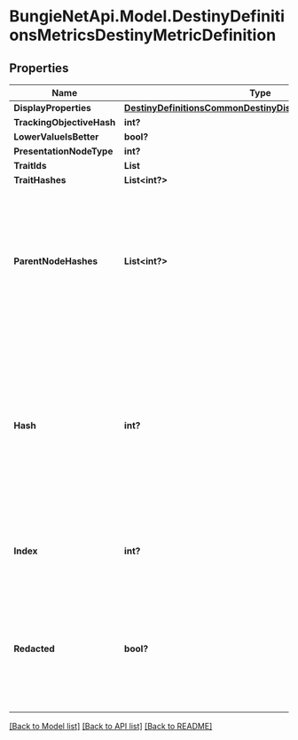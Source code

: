 # BungieNetApi.Model.DestinyDefinitionsMetricsDestinyMetricDefinition
## Properties

Name | Type | Description | Notes
------------ | ------------- | ------------- | -------------
**DisplayProperties** | [**DestinyDefinitionsCommonDestinyDisplayPropertiesDefinition**](DestinyDefinitionsCommonDestinyDisplayPropertiesDefinition.md) |  | [optional] 
**TrackingObjectiveHash** | **int?** |  | [optional] 
**LowerValueIsBetter** | **bool?** |  | [optional] 
**PresentationNodeType** | **int?** |  | [optional] 
**TraitIds** | **List<string>** |  | [optional] 
**TraitHashes** | **List<int?>** |  | [optional] 
**ParentNodeHashes** | **List<int?>** | A quick reference to presentation nodes that have this node as a child. Presentation nodes can be parented under multiple parents. | [optional] 
**Hash** | **int?** | The unique identifier for this entity. Guaranteed to be unique for the type of entity, but not globally.  When entities refer to each other in Destiny content, it is this hash that they are referring to. | [optional] 
**Index** | **int?** | The index of the entity as it was found in the investment tables. | [optional] 
**Redacted** | **bool?** | If this is true, then there is an entity with this identifier/type combination, but BNet is not yet allowed to show it. Sorry! | [optional] 

[[Back to Model list]](../README.md#documentation-for-models) [[Back to API list]](../README.md#documentation-for-api-endpoints) [[Back to README]](../README.md)

